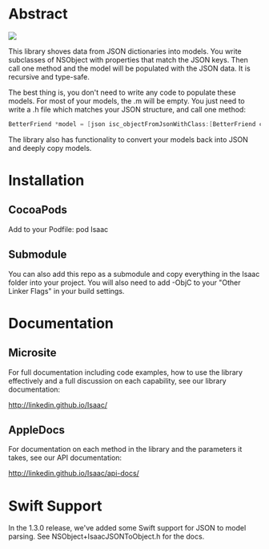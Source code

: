 # Abstract

![](https://travis-ci.org/linkedin/Isaac.svg?branch=master)

This library shoves data from JSON dictionaries into models. You write subclasses of NSObject with properties that match the JSON keys. Then call one method and the model will be populated with the JSON data. It is recursive and type-safe.

The best thing is, you don't need to write any code to populate these models. For most of your models, the .m will be empty. You just need to write a .h file which matches your JSON structure, and call one method:

```objective-c
BetterFriend *model = [json isc_objectFromJsonWithClass:[BetterFriend class]];
```

The library also has functionality to convert your models back into JSON and deeply copy models.

# Installation

## CocoaPods

Add to your Podfile:
pod Isaac

## Submodule

You can also add this repo as a submodule and copy everything in the Isaac folder into your project. You will also need to add -ObjC to your "Other Linker Flags" in your build settings.

# Documentation

## Microsite

For full documentation including code examples, how to use the library effectively and a full discussion on each capability, see our library documentation:

http://linkedin.github.io/Isaac/

## AppleDocs

For documentation on each method in the library and the parameters it takes, see our API documentation:

http://linkedin.github.io/Isaac/api-docs/

# Swift Support

In the 1.3.0 release, we've added some Swift support for JSON to model parsing. See NSObject+IsaacJSONToObject.h for the docs.
